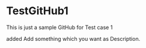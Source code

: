 # TestGitHub1
This is just a sample GitHub for Test case 1 

added Add something which you want as Description.
